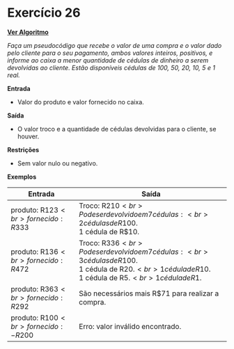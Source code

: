# Exercício 26

[**Ver Algoritmo**](Algoritmo26.md)

*Faça um pseudocódigo que recebe o valor de uma compra e o valor dado pelo cliente para o seu pagamento, ambos valores inteiros, positivos, e informe ao caixa a menor quantidade de cédulas de dinheiro a serem devolvidas ao cliente. Estão disponíveis cédulas de 100, 50, 20, 10, 5 e 1 real.*

**Entrada**
- Valor do produto e valor fornecido no caixa.

**Saída**
- O valor troco e a quantidade de cédulas devolvidas para o cliente, se houver.

**Restrições**
- Sem valor nulo ou negativo.

**Exemplos**

| Entrada                             | Saída                                                 |
| ------------------------------------| ------------------------------------------------------|
| produto: R$123<br>fornecido: R$333  | Troco: R$210<br>Pode ser devolvido em 7 cédulas:<br>2 cédulas de R$100.<br>1 cédula de R$10.  |
| produto: R$136<br>fornecido: R$472  | Troco: R$336<br>Pode ser devolvido em 7 cédulas:<br>3 cédulas de R$100.<br>1 cédula de R$20.<br>1 cédula de R$10.<br>1 cédula de R$5.<br>1 cédula de R$1. |
| produto: R$363<br>fornecido: R$292  | São necessários mais R$71 para realizar a compra.    |
| produto: R$100<br>fornecido: -R$200 | Erro: valor inválido encontrado.                       |
